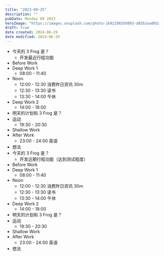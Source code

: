 ```yaml
---
title: "2023-09-25"
description: ""
pubDate: Monday 09 2023
heroImage: "https://images.unsplash.com/photo-1692298350993-d85b1ea093a4?crop=entropy&cs=srgb&fm=jpg&ixid=M3wzNjM5Nzd8MHwxfHJhbmRvbXx8fHx8fHx8fDE2OTU2MDc5OTl8&ixlib=rb-4.0.3&q=85&w=1200&h=400"
draft: true
date created: 2024-06-29
date modified: 2024-06-29
---
```


- 今天的 3 Frog 是？
	- 开发最近行程功能
- Before Work
- Deep Work 1
	- 08:00 - 11:40
- Noon
	- 12:00 - 12:30 消费昨日资讯 30m
	- 12:30 - 13:30 读书
	- 13:30 - 14:00 午休
- Deep Work 2
	- 14:00 - 18:00
- 明天的计划和 3 Frog 是？
- 运动
	- 19:30 - 20:30
- Shallow Work
- After Work
	- 23:00 - 24:00 英语
- 想法
- 今天的 3 Frog 是？
	- 开发近期行程功能（达到测试程度）
- Before Work
- Deep Work 1
	- 08:00 - 11:40
- Noon
	- 12:00 - 12:30 消费昨日资讯 30m
	- 12:30 - 13:30 读书
	- 13:30 - 14:00 午休
- Deep Work 2
	- 14:00 - 18:00
- 明天的计划和 3 Frog 是？
- 运动
	- 19:30 - 20:30
- Shallow Work
- After Work
	- 23:00 - 24:00 英语
- 想法
